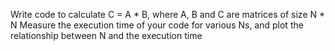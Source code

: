 Write code to calculate C = A * B, where A, B and C are matrices of size N * N
Measure the execution time of your code for various Ns, and plot the relationship between N and the execution time
